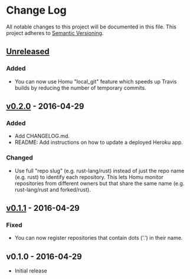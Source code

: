 # Change Log

All notable changes to this project will be documented in this file.
This project adheres to [Semantic Versioning](http://semver.org/).

## [Unreleased]

### Added

- You can now use Homu "local_git" feature which speeds up Travis builds by reducing the number of
temporary commits.

## [v0.2.0] - 2016-04-29

### Added

- Add CHANGELOG.md.
- README: Add instructions on how to update a deployed Heroku app.

### Changed

- Use full "repo slug" (e.g. rust-lang/rust) instead of just the repo name (e.g. rust) to identify
each repository. This lets Homu monitor repositories from different owners but that share the same
name (e.g. rust-lang/rust and forked/rust).

## [v0.1.1] - 2016-04-29

### Fixed

- You can now register repositories that contain dots ('.') in their name.

## v0.1.0 - 2016-04-29

- Initial release

[Unreleased]: https://github.com/japaric/homu-on-heroku/compare/v0.2.0...HEAD
[v0.2.0]: https://github.com/japaric/homu-on-heroku/compare/v0.1.1...v0.2.0
[v0.1.1]: https://github.com/japaric/homu-on-heroku/compare/v0.1.0...v0.1.1
